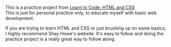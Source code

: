 This is a practice project from [Learn to Code: HTML and CSS](learn.shayhowe.com)<br/>
This is just for personal practice only, to educate myself with basic web development.

<p> If you are trying to learn HTML and CSS or just brushing up on some basics, I highly recommend Shay Howe's website. It's easy to follow and doing the practice project is a really great way to follow along.<p>
